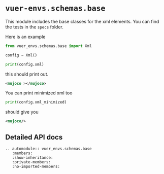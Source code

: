 # `vuer-envs.schemas.base`

This module includes the base classes for the xml elements.
You can find the tests in the `specs` folder.

Here is an example

```python
from vuer_envs.schemas.base import Xml

config = Xml()

print(config.xml)
```
this should print out.
```xml
<mujoco ></mujoco>
```
You can print minimized xml too

```python 
print(config.xml_minimized)
```
should give you

```xml
<mujoco/>
```

## Detailed API docs

```{eval-rst}
.. automodule:: vuer_envs.schemas.base
   :members: 
   :show-inheritance: 
   :private-members:
   :no-imported-members:
```